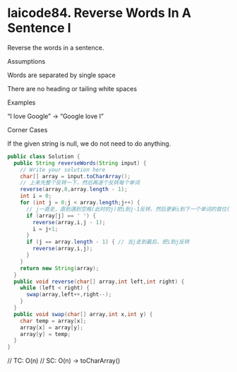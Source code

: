 # laicode84. Reverse Words In A Sentence I
Reverse the words in a sentence.

Assumptions   

Words are separated by single space   

There are no heading or tailing white spaces      

Examples      

“I love Google” → “Google love I”     

Corner Cases      
  
If the given string is null, we do not need to do anything.     

```java
public class Solution {
  public String reverseWords(String input) {
    // Write your solution here
    char[] array = input.toCharArray();
    // 上来先整个反转一下，然后再逐个反转每个单词
    reverse(array,0,array.length - 1);
    int i = 0;
    for (int j = 0;j < array.length;j++) {
      // j一直走，直到遇到空格(此时的j)把i到j-1反转，然后更新i到下一个单词的首位(j+1)准备反转下一个单词
      if (array[j] == ' ') {
        reverse(array,i,j - 1);
        i = j+1;
      }
      if (j == array.length - 1) { // 当j走到最后，把i到j反转
        reverse(array,i,j);
      }
    }
    return new String(array);
  }
  public void reverse(char[] array,int left,int right) {
    while (left < right) {
      swap(array,left++,right--);
    }
  }
  public void swap(char[] array,int x,int y) {
    char temp = array[x];
    array[x] = array[y];
    array[y] = temp;
  }
}
```

// TC: O(n)
// SC: O(n) -> toCharArray()
